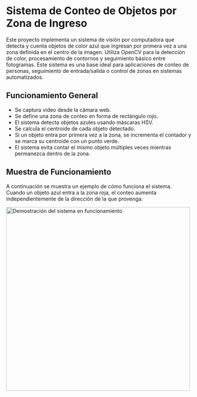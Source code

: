 <!DOCTYPE html>
<html lang="es">
<head>
  <h1>Sistema de Conteo de Objetos por Zona de Ingreso</h1>

  <p>
    Este proyecto implementa un sistema de visión por computadora que detecta y cuenta objetos de color azul que ingresan por primera vez a una zona definida en el centro de la imagen. Utiliza OpenCV para la detección de color, procesamiento de contornos y seguimiento básico entre fotogramas. Este sistema es una base ideal para aplicaciones de conteo de personas, seguimiento de entrada/salida o control de zonas en sistemas automatizados.
  </p>

  <h2>Funcionamiento General</h2>
  <ul>
    <li>Se captura video desde la cámara web.</li>
    <li>Se define una zona de conteo en forma de rectángulo rojo.</li>
    <li>El sistema detecta objetos azules usando máscaras HSV.</li>
    <li>Se calcula el centroide de cada objeto detectado.</li>
    <li>Si un objeto entra por primera vez a la zona, se incrementa el contador y se marca su centroide con un punto verde.</li>
    <li>El sistema evita contar el mismo objeto múltiples veces mientras permanezca dentro de la zona.</li>
  </ul>

  <h2>Muestra de Funcionamiento</h2>
  <p>A continuación se muestra un ejemplo de cómo funciona el sistema. Cuando un objeto azul entra a la zona roja, el conteo aumenta independientemente de la dirección de la que provenga:</p>

  <div class="image">
    <img src="demo.gif" alt="Demostración del sistema en funcionamiento" width="500">
  </div>
</body>
</html>

